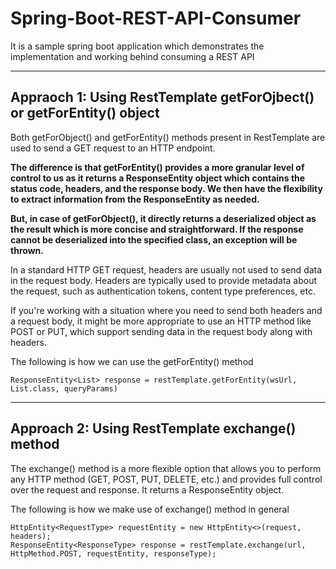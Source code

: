 # Spring-Boot-REST-API-Consumer
It is a sample spring boot application which demonstrates the implementation and working behind consuming a REST API

---
## Appraoch 1: Using RestTemplate getForOjbect() or getForEntity() object

Both getForObject() and getForEntity() methods present in RestTemplate are used to send a GET request to an HTTP endpoint.

**The difference is that getForEntity() provides a more granular level of control to us as it returns a ResponseEntity object which contains the status code, headers, and the response body. We then have the flexibility to extract information from the ResponseEntity as needed.**

**But, in case of getForObject(), it directly returns a deserialized object as the result which is more concise and straightforward. If the response cannot be deserialized into the specified class, an exception will be thrown.**

In a standard HTTP GET request, headers are usually not used to send data in the request body. Headers are typically used to provide metadata about the request, such as authentication tokens, content type preferences, etc.

If you're working with a situation where you need to send both headers and a request body, it might be more appropriate to use an HTTP method like POST or PUT, which support sending data in the request body along with headers.

The following is how we can use the getForEntity() method
```
ResponseEntity<List> response = restTemplate.getForEntity(wsUrl, List.class, queryParams)
```

---
## Approach 2: Using RestTemplate exchange() method

The exchange() method is a more flexible option that allows you to perform any HTTP method (GET, POST, PUT, DELETE, etc.) and provides full control over the request and response. It returns a ResponseEntity object.

The following is how we make use of exchange() method in general
```
HttpEntity<RequestType> requestEntity = new HttpEntity<>(request, headers);
ResponseEntity<ResponseType> response = restTemplate.exchange(url, HttpMethod.POST, requestEntity, responseType);
```


